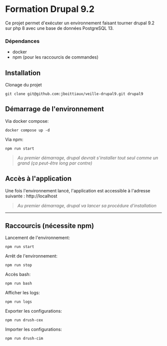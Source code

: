 # Formation Drupal 9.2

Ce projet permet d'exécuter un environnement faisant tourner drupal 9.2 sur php 8 avec une base de données PostgreSQL 13.

### Dépendances

* docker
* npm (pour les raccourcis de commandes)

## Installation

Clonage du projet
```shell
git clone git@github.com:jboittiaux/veille-drupal9.git drupal9
```

## Démarrage de l'environnement

Via docker compose:
```shell
docker compose up -d
```

Via npm:
```shell
npm run start
```

> *Au premier démarrage, drupal devrait s'installer tout seul comme un grand (ça peut-être long par contre)*

## Accès à l'application

Une fois l'environnement lancé, l'application est accessible à l'adresse suivante : http://localhost

> *Au premier démarrage, drupal va lancer sa procédure d'installation*

-----

## Raccourcis (nécessite npm)

Lancement de l'environnement:
```shell
npm run start
```

Arrêt de l'environnement:
```shell
npm run stop
```

Accès bash:
```shell
npm run bash
```

Afficher les logs:
```shell
npm run logs
```

Exporter les configurations:
```shell
npm run drush-cex
```

Importer les configurations:
```shell
npm run drush-cim
```

